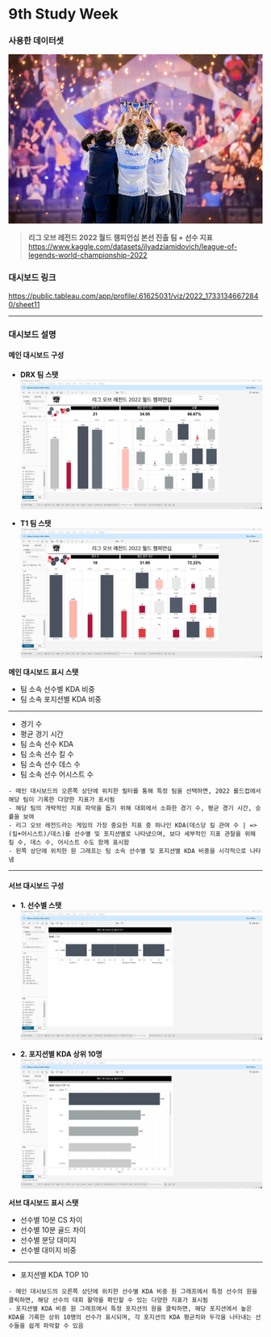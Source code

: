 # 9th Study Week

### 사용한 데이터셋
![스크린샷](../image/screenshot82.png)
> **리그 오브 레전드 2022 월드 챔피언십 본선 진출 팀 + 선수 지표**<br>
https://www.kaggle.com/datasets/ilyadziamidovich/league-of-legends-world-championship-2022

### 대시보드 링크
https://public.tableau.com/app/profile/.61625031/viz/2022_17331346672840/sheet11

---

### 대시보드 설명

#### 메인 대시보드 구성
- **DRX 팀 스탯**
![스크린샷](../image/screenshot83.png)

- **T1 팀 스탯**
![스크린샷](../image/screenshot84.png)

**메인 대시보드 표시 스탯**
- 팀 소속 선수별 KDA 비중
- 팀 소속 포지션별 KDA 비중
---
- 경기 수
- 평균 경기 시간
- 팀 소속 선수 KDA
- 팀 소속 선수 킬 수
- 팀 소속 선수 데스 수
- 팀 소속 선수 어시스트 수

```
- 메인 대시보드의 오른쪽 상단에 위치한 필터를 통해 특정 팀을 선택하면, 2022 롤드컵에서 해당 팀이 기록한 다양한 지표가 표시됨
- 해당 팀의 개략적인 지표 파악을 돕기 위해 대회에서 소화한 경기 수, 평균 경기 시간, 승률을 보여
- 리그 오브 레전드라는 게임의 가장 중요한 지표 중 하나인 KDA(데스당 킬 관여 수 | => (킬+어시스트)/데스)를 선수별 및 포지션별로 나타냈으며, 보다 세부적인 지표 관찰을 위해 킬 수, 데스 수, 어시스트 수도 함께 표시함
- 왼쪽 상단에 위치한 원 그래프는 팀 소속 선수별 및 포지션별 KDA 비중을 시각적으로 나타냄
```

---

#### 서브 대시보드 구성
- **1. 선수별 스탯**
![스크린샷](../image/screenshot85.png)

- **2. 포지션별 KDA 상위 10명**
![스크린샷](../image/screenshot86.png)

**서브 대시보드 표시 스탯**
- 선수별 10분 CS 차이
- 선수별 10분 골드 차이
- 선수별 분당 대미지
- 선수별 대미지 비중
---
- 포지션별 KDA TOP 10

```
- 메인 대시보드의 오른쪽 상단에 위치한 선수별 KDA 비중 원 그래프에서 특정 선수의 원을 클릭하면, 해당 선수의 대회 활약을 확인할 수 있는 다양한 지표가 표시됨
- 포지션별 KDA 비중 원 그래프에서 특정 포지션의 원을 클릭하면, 해당 포지션에서 높은 KDA를 기록한 상위 10명의 선수가 표시되며, 각 포지션의 KDA 평균치와 두각을 나타내는 선수들을 쉽게 파악할 수 있음
```
